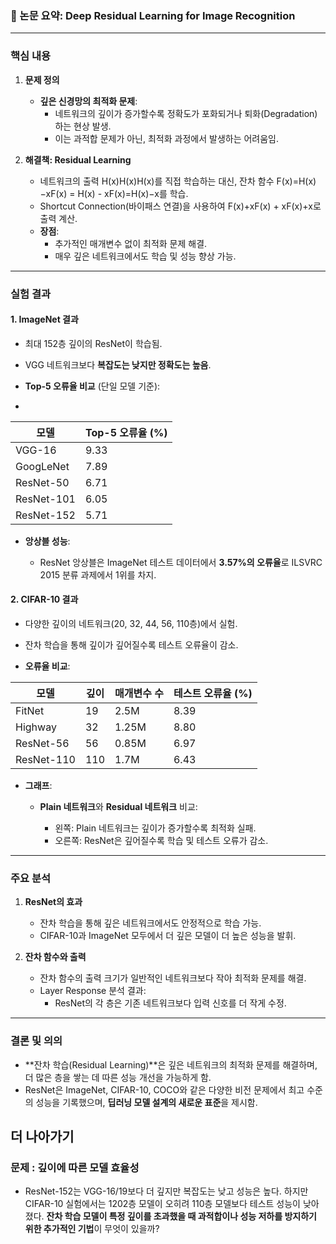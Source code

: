 ### 🚀 논문 요약: Deep Residual Learning for Image Recognition

---

### 핵심 내용

1. **문제 정의**
    
    - **깊은 신경망의 최적화 문제**:
        - 네트워크의 깊이가 증가할수록 정확도가 포화되거나 퇴화(Degradation)하는 현상 발생.
        - 이는 과적합 문제가 아닌, 최적화 과정에서 발생하는 어려움임.
2. **해결책: Residual Learning**
    
    - 네트워크의 출력 H(x)H(x)H(x)를 직접 학습하는 대신, 잔차 함수 F(x)=H(x)−xF(x) = H(x) - xF(x)=H(x)−x를 학습.
    - Shortcut Connection(바이패스 연결)을 사용하여 F(x)+xF(x) + xF(x)+x로 출력 계산.
    - **장점**:
        - 추가적인 매개변수 없이 최적화 문제 해결.
        - 매우 깊은 네트워크에서도 학습 및 성능 향상 가능.

---

### 실험 결과

#### 1. **ImageNet 결과**

- 최대 152층 깊이의 ResNet이 학습됨.
    
- VGG 네트워크보다 **복잡도는 낮지만 정확도는 높음**.
    
- **Top-5 오류율 비교** (단일 모델 기준):
-

| 모델         | Top-5 오류율 (%) |
|--------------|-----------------|
| VGG-16       | 9.33            |
| GoogLeNet    | 7.89            |
| ResNet-50    | 6.71            |
| ResNet-101   | 6.05            |
| ResNet-152   | 5.71            |

    
- **앙상블 성능**:
    
    - ResNet 앙상블은 ImageNet 테스트 데이터에서 **3.57%의 오류율**로 ILSVRC 2015 분류 과제에서 1위를 차지.

#### 2. **CIFAR-10 결과**

- 다양한 깊이의 네트워크(20, 32, 44, 56, 110층)에서 실험.
    
- 잔차 학습을 통해 깊이가 깊어질수록 테스트 오류율이 감소.
    
- **오류율 비교**:

| 모델        | 깊이 | 매개변수 수 | 테스트 오류율 (%) |
|-------------|------|------------|------------------|
| FitNet      | 19   | 2.5M       | 8.39             |
| Highway     | 32   | 1.25M      | 8.80             |
| ResNet-56   | 56   | 0.85M      | 6.97             |
| ResNet-110  | 110  | 1.7M       | 6.43             |

    
- **그래프**:
    
    - **Plain 네트워크**와 **Residual 네트워크** 비교:
        
        - 왼쪽: Plain 네트워크는 깊이가 증가할수록 최적화 실패.
        - 오른쪽: ResNet은 깊어질수록 학습 및 테스트 오류가 감소.

---

### 주요 분석

1. **ResNet의 효과**
    
    - 잔차 학습을 통해 깊은 네트워크에서도 안정적으로 학습 가능.
    - CIFAR-10과 ImageNet 모두에서 더 깊은 모델이 더 높은 성능을 발휘.
2. **잔차 함수와 출력**
    
    - 잔차 함수의 출력 크기가 일반적인 네트워크보다 작아 최적화 문제를 해결.
    - Layer Response 분석 결과:
        - ResNet의 각 층은 기존 네트워크보다 입력 신호를 더 작게 수정.

---


### 결론 및 의의

- **잔차 학습(Residual Learning)**은 깊은 네트워크의 최적화 문제를 해결하며, 더 많은 층을 쌓는 데 따른 성능 개선을 가능하게 함.
- ResNet은 ImageNet, CIFAR-10, COCO와 같은 다양한 비전 문제에서 최고 수준의 성능을 기록했으며, **딥러닝 모델 설계의 새로운 표준**을 제시함.


## 더 나아가기
### 문제 : 깊이에 따른 모델 효율성

- ResNet-152는 VGG-16/19보다 더 깊지만 복잡도는 낮고 성능은 높다. 하지만 CIFAR-10 실험에서는 1202층 모델이 오히려 110층 모델보다 테스트 성능이 낮아졌다. **잔차 학습 모델이 특정 깊이를 초과했을 때 과적합이나 성능 저하를 방지하기 위한 추가적인 기법**이 무엇이 있을까?


